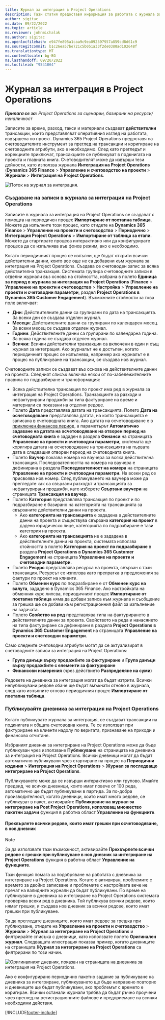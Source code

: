 ```yaml
---
title: Журнал за интеграция в Project Operations
description: Тази статия предоставя информация за работата с журнала за интеграция в Project Operations.
author: sigitac
ms.date: 09/22/2022
ms.topic: article
ms.reviewer: johnmichalak
ms.author: sigitac
ms.openlocfilehash: e947fe895a1caa9c9ea092597957a859cd8d61c9
ms.sourcegitcommit: b1c26ea57be721c5b0b1a33f2de0380ad102648f
ms.translationtype: MT
ms.contentlocale: bg-BG
ms.lasthandoff: 09/20/2022
ms.locfileid: "9541064"
---
```

# <a name="integration-journal-in-project-operations"></a>Журнал за интеграция в Project Operations

_**Прилага се за:** Project Operations за сценарии, базирани на ресурси/неналичност_

Записите за време, разход, такси и материали създават **действителни** трансакции, които представляват оперативния изглед на работата, извършена по проект. Dynamics 365 Project Operations предоставя на счетоводителите инструмент за преглед на трансакции и коригиране на счетоводните атрибути, ако е необходимо. След като прегледът и корекциите приключат, трансакциите се публикуват в подкнигата на проекта и главната книга. Счетоводителят може да извърши тези дейности, като използва журнала **Интеграция на Project Operations** (**Dynamics 365 Finance** > **Управление и счетоводство на проекти** > **Журнали** > **Интеграция на Project Operations**.

![Поток на журнал за интеграция.](./media/IntegrationJournal.png)

### <a name="create-records-in-the-project-operations-integration-journal"></a>Създаване на записи в журнала за интеграция на Project Operations

Записите в журнала за интеграция на Project Operations се създават с помощта на периодичен процес **Импортиране от поетапна таблица**. Можете да изпълните този процес, като отидете на **Dynamics 365 Finance** > **Управление на проекти и счетоводство** > **Периодично** > **Интеграция Project Operations** > **Импортиране от таблица за етапи**. Можете да стартирате процеса интерактивно или да конфигурирате процеса да се изпълнява във фонов режим, ако е необходимо.

Когато периодичният процес се изпълни, ще бъдат открити всички действителни данни, които все още не са добавени към журнала за интеграция на Project Operations. Създава се счетоводен запис за всяка действителна транзакция.
Системата групира счетоводните записи в отделни журнали въз основа на стойността, избрана в полето **Единица за период в журнала за интеграция на Project Operations** (**Finance** > **Управление на проекти и счетоводство** > **Настройка** > **Управление на проекти и счетоводни параметри**, раздел **Project Operations в Dynamics 365 Customer Engagement**). Възможните стойности за това поле включват:

  - **Дни**: Действителните данни са групирани по дата на трансакцията. За всеки ден се създава отделен журнал.
  - **Месеци**: Действителните данни са групирани по календарен месец. За всеки месец се създава отделен журнал.
  - **Години**: Действителните данни са групирани по календарна година. За всяка година се създава отделен журнал.
  - **Всички**: Всички действителни транзакции са включени в един и същ журнал за интеграция. Ако журналът не е достъпен, когато периодичният процес се изпълнява, например ако журналът е в процес на публикуване на трансакции, се създава нов журнал.

Счетоводните записи се създават въз основа на действителните данни на проекта. Следният списък включва някои от по-забележителните правила по подразбиране и трансформация:

  - Всяка действителна трансакция по проект има ред в журнала за интеграция на Project Operations. Транзакциите за разходи и нефактурирани продажби за типа фактуриране на време и материали са показани на отделни редове.
  - Полето **Дата** представлява датата на трансакцията. Полето **Дата на осчетоводяване** представлява датата, на която трансакцията е записана в счетоводната книга. Ако датата на осчетоводяване е в [приключен финансов период](/dynamics365/finance/general-ledger/close-general-ledger-at-period-end), а параметърът **Автоматично задаване на датата на осчетоводяване на отворен период на счетоводната книга** е зададен в раздела **Финанси** на страницата **Управление на проекти и счетоводни параметри**, системата ще коригира датата на осчетоводяване на трансакцията на първата дата в следващия отворен период на счетоводната книга.
  - Полето **Ваучер** показва номера на ваучера за всяка действителна трансакция. Последователността на номера на ваучера е дефинирана в раздела **Последователност на номера** на страницата **Управление на проекти и счетоводни параметри**. На всеки ред се присвоява нов номер. След публикуването на ваучера може да прегледате как са свързани разходът и трансакцията за нефактурирани продажби, като изберете **Свързани ваучери** на страницата **Трансакция на ваучер**.
  - Полето **Категория** представлява трансакция по проект и по подразбиране е базирано на категорията на трансакцията за свързаните действителни данни на проекта.
    - Ако **категорията на трансакцията** е зададена в действителните данни на проекта и съществува свързана **категория на проект** в дадено юридическо лице, категорията по подразбиране е тази категория на проекта.
    - Ако **категорията на трансакцията** не е зададена в действителните данни на проекта, системата използва стойността в полето **Категория на проект по подразбиране** в раздела **Project Operations в Dynamics 365 Customer Engagement** на страницата **Управление на проекти и счетоводни параметри**.
  - Полето **Ресурс** представлява ресурса на проекта, свързан с тази трансакция. Ресурсът се използва като препратка в предложения за фактури по проект на клиенти.
  - Полето **Обменен курс** по подразбиране е от **Обменен курс на валута**, зададено в Dynamics 365 Finance. Ако настройката на обменния курс липсва, периодичният процес **Импортиране от поетапна таблица** няма да добави записа към журнала и съобщение за грешка ще се добави към регистрационния файл за изпълнение на задачата.
  - Полето **Свойство на ред** представлява типа на фактурирането в действителните данни за проекта. Свойството на реда и нанасянето на типа фактуриране са дефинирани в раздела **Project Operations в Dynamics 365 Customer Engagement** на страницата **Управление на проекти и счетоводни параметри**.

Само следните счетоводни атрибути могат да се актуализират в счетоводните записи за интеграция на Project Operations:

- **Група данъци върху продажбите за фактуриране** и **Група данъци върху продажбите с елементи за фактуриране**
- **Финансови измерения** (чрез действието **Разпределяне на суми**)

Редовете на дневника за интеграция могат да бъдат изтрити. Всички непубликувани редове обаче ще бъдат вмъкнати отново в журнала, след като изпълните отново периодичния процес **Импортиране от поетапна таблица**.

### <a name="post-the-project-operations-integration-journal"></a>Публикувайте дневника за интеграция на Project Operations

Когато публикувате журнала за интеграция, се създават трансакции на подкнигата и общата счетоводна книга. Те се използват при фактуриране на клиенти надолу по веригата, признаване на приходи и финансово отчитане.

Избраният дневник за интегриране на Project Operations може да бъде публикуван чрез използване **Публикуване** на страницата на дневника за интеграция на Project Operations. Всички дневници могат да бъдат автоматично публикувани чрез стартиране на процес на **Периодични издания** > **Интеграция на Project Operations** > **Журнал за последващо интегриране на Project Operations**.

Публикуването може да се извърши интерактивно или групово. Имайте предвид, че всички дневници, които имат повече от 100 реда, автоматично ще бъдат публикувани в партида. За по-добра производителност, когато дневници, които имат много редове, се публикуват в пакет, активирайте **Публикуване на журнал за интегриране на Post Project Operations, използващ множество пакетни задачи** функция в работна област **Управление на функциите**. 

#### <a name="transfer-all-lines-that-have-posting-errors-to-a-new-journal"></a>Прехвърлете всички редове, които имат грешки при осчетоводяване, в нов дневник

> [!NOTE]
> За да използвате тази възможност, активирайте **Прехвърлете всички редове с грешки при публикуване в нов дневник за интегриране на Project Operations** функция в работна област **Управление на функциите**.

Тази функция помага за подобряване на работата с дневника за интегриране на Project Operations. Когато е активиран, проблемите с времето за двойно записване и проблемите с настройката вече не пречат на валидните журнали да бъдат публикувани. По време на публикуване в дневника за интегриране на Project Operations системата проверява всеки ред в дневника. Той публикува всички редове, които нямат грешки, и създава нов дневник за всички редове, които имат грешки при публикуване.

За да прегледате дневниците, които имат редове за грешка при публикуване, отидете на **Управление на проекти и счетоводство** \> **Журнали** \> **Журнал за интегриране на Project Operations** и филтрирайте списъка с дневници, като използвате полето **Оригинален журнал**. Следващата илюстрация показва пример, когато дневниците на страницата **Журнал за интегриране на Project Operations** са филтрирани по този начин.

![Оригиналният дневник, показан на страницата на дневника за интеграция на Project Operations.](./media/transferLines-originalJournal.png)

Ако е конфигурирано периодично пакетно задание за публикуване на дневника за интегриране, публикуването ще бъде направено повторно и дневниците ще бъдат публикувани, ако проблемът с времето е коригиран. Всички останали журнали трябва да бъдат ръчно проучени чрез преглед на регистрационните файлове и предприемане на всички необходими действия.

[!INCLUDE[footer-include](../includes/footer-banner.md)]
